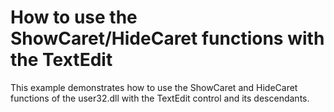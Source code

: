 # How to use the ShowCaret/HideCaret functions with the TextEdit


<p>This example demonstrates how to use the ShowCaret and HideCaret functions of the user32.dll with the TextEdit control and its descendants.</p>

<br/>


